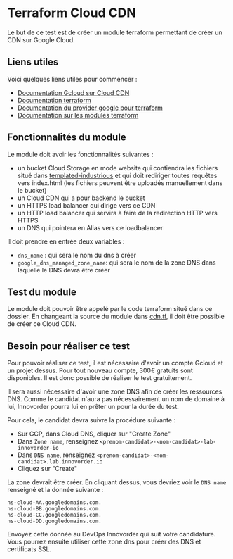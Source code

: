 # Terraform Cloud CDN

Le but de ce test est de créer un module terraform permettant de créer un CDN sur Google Cloud.

## Liens utiles

Voici quelques liens utiles pour commencer :
- [Documentation Gcloud sur Cloud CDN](https://cloud.google.com/cdn/docs/overview?hl=fr)
- [Documentation terraform](https://www.terraform.io/docs/index.html)
- [Documentation du provider google pour terraform](https://registry.terraform.io/providers/hashicorp/google/latest/docs)
- [Documentation sur les modules terraform](https://www.terraform.io/docs/language/modules/syntax.html)

## Fonctionnalités du module

Le module doit avoir les fonctionnalités suivantes :
- un bucket Cloud Storage en mode website qui contiendra les fichiers situé dans [templated-industrious](./templated-industrious) et qui doit rediriger toutes requêtes vers index.html (les fichiers peuvent être uploadés manuellement dans le bucket)
- un Cloud CDN qui a pour backend le bucket
- un HTTPS load balancer qui dirige vers ce CDN
- un HTTP load balancer qui servira à faire de la redirection HTTP vers HTTPS
- un DNS qui pointera en Alias vers ce loadbalancer

Il doit prendre en entrée deux variables :
- `dns_name` : qui sera le nom du dns à créer
- `google_dns_managed_zone_name`: qui sera le nom de la zone DNS dans laquelle le DNS devra être créer

## Test du module

Le module doit pouvoir être appelé par le code terraform situé dans ce dossier. En changeant la source du module dans [cdn.tf](./cdn.tf), il doit être possible de créer ce Cloud CDN.

## Besoin pour réaliser ce test

Pour pouvoir réaliser ce test, il est nécessaire d'avoir un compte Gcloud et un projet dessus. Pour tout nouveau compte, 300€ gratuits sont disponibles. Il est donc possible de réaliser le test gratuitement.

Il sera aussi nécessaire d'avoir une zone DNS afin de créer les ressources DNS. Comme le candidat n'aura pas nécessairement un nom de domaine à lui, Innovorder pourra lui en prêter un pour la durée du test.

Pour cela, le candidat devra suivre la procédure suivante :
- Sur GCP, dans Cloud DNS, cliquer sur "Create Zone"
- Dans `Zone name`, renseignez `<prenom-candidat>-<nom-candidat>-lab-innovorder-io`
- Dans `DNS name`, renseignez `<prenom-candidat>-<nom-candidat>.lab.innovorder.io`
- Cliquez sur "Create"

La zone devrait être créer. En cliquant dessus, vous devriez voir le `DNS name` renseigné et la donnée suivante :
```
ns-cloud-AA.googledomains.com.
ns-cloud-BB.googledomains.com.
ns-cloud-CC.googledomains.com.
ns-cloud-DD.googledomains.com.
```

Envoyez cette donnée au DevOps Innovorder qui suit votre candidature.
Vous pourrez ensuite utiliser cette zone dns pour créer des DNS et certificats SSL.
